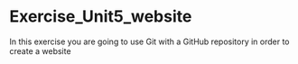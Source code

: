 # Exercise_Unit5_website
In this exercise you are going to use Git with a GitHub repository in order to create a website
